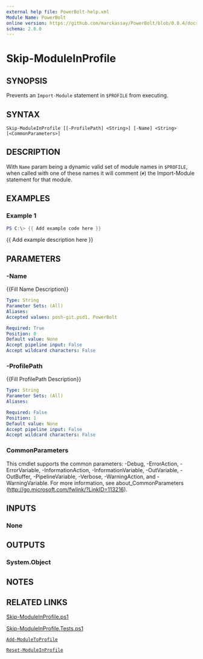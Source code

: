 ```yaml
---
external help file: PowerBolt-help.xml
Module Name: PowerBolt
online version: https://github.com/marckassay/PowerBolt/blob/0.0.4/docs/Skip-ModuleInProfile.md
schema: 2.0.0
---
```


# Skip-ModuleInProfile

## SYNOPSIS
Prevents an `Import-Module` statement in `$PROFILE` from executing.

## SYNTAX

```
Skip-ModuleInProfile [[-ProfilePath] <String>] [-Name] <String> [<CommonParameters>]
```

## DESCRIPTION
With `Name` param being a dynamic valid set of module names in `$PROFILE`, when called with one of these names it will comment (`#`) the Import-Module statement for that module.

## EXAMPLES

### Example 1
```powershell
PS C:\> {{ Add example code here }}
```

{{ Add example description here }}

## PARAMETERS

### -Name
{{Fill Name Description}}

```yaml
Type: String
Parameter Sets: (All)
Aliases:
Accepted values: posh-git.psd1, PowerBolt

Required: True
Position: 0
Default value: None
Accept pipeline input: False
Accept wildcard characters: False
```

### -ProfilePath
{{Fill ProfilePath Description}}

```yaml
Type: String
Parameter Sets: (All)
Aliases:

Required: False
Position: 1
Default value: None
Accept pipeline input: False
Accept wildcard characters: False
```

### CommonParameters
This cmdlet supports the common parameters: -Debug, -ErrorAction, -ErrorVariable, -InformationAction, -InformationVariable, -OutVariable, -OutBuffer, -PipelineVariable, -Verbose, -WarningAction, and -WarningVariable. For more information, see about_CommonParameters (http://go.microsoft.com/fwlink/?LinkID=113216).

## INPUTS

### None

## OUTPUTS

### System.Object

## NOTES

## RELATED LINKS

[Skip-ModuleInProfile.ps1](https://github.com/marckassay/PowerBolt/blob/0.0.4/src/profile/Skip-ModuleInProfile.ps1)

[Skip-ModuleInProfile.Tests.ps1](https://github.com/marckassay/PowerBolt/blob/0.0.4/test/profile/Skip-ModuleInProfile.Tests.ps1)

[`Add-ModuleToProfile`](https://github.com/marckassay/PowerBolt/blob/0.0.4/docs/Add-ModuleToProfile.md)

[`Reset-ModuleInProfile`](https://github.com/marckassay/PowerBolt/blob/0.0.4/docs/Reset-ModuleInProfile.md)
